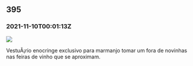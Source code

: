   

395
---

### 2021-11-10T00:01:13Z

![](https://bebiodicionario-com.s3.amazonaws.com/media/posts/202111/255726873_647320226445527_4080728135480646440_n_17874693893601095.jpg)

VestuÃ¡rio enocringe exclusivo para marmanjo tomar um fora de novinhas nas feiras de vinho que se aproximam.

